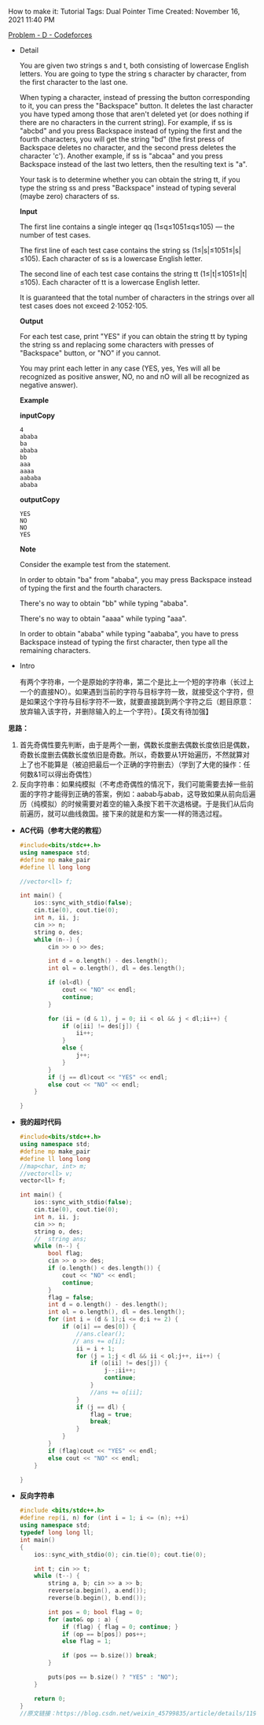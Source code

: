 How to make it: Tutorial
Tags: Dual Pointer
Time Created: November 16, 2021 11:40 PM

[Problem - D - Codeforces](https://codeforces.com/contest/1553/problem/D)

- Detail
    
    You are given two strings s and t, both consisting of lowercase English letters. You are going to type the string s character by character, from the first character to the last one.
    
    When typing a character, instead of pressing the button corresponding to it, you can press the "Backspace" button. It deletes the last character you have typed among those that aren't deleted yet (or does nothing if there are no characters in the current string). For example, if ss is "abcbd" and you press Backspace instead of typing the first and the fourth characters, you will get the string "bd" (the first press of Backspace deletes no character, and the second press deletes the character 'c'). Another example, if ss is "abcaa" and you press Backspace instead of the last two letters, then the resulting text is "a".
    
    Your task is to determine whether you can obtain the string tt, if you type the string ss and press "Backspace" instead of typing several (maybe zero) characters of ss.
    
    **Input**
    
    The first line contains a single integer qq (1≤q≤1051≤q≤105) — the number of test cases.
    
    The first line of each test case contains the string ss (1≤|s|≤1051≤|s|≤105). Each character of ss is a lowercase English letter.
    
    The second line of each test case contains the string tt (1≤|t|≤1051≤|t|≤105). Each character of tt is a lowercase English letter.
    
    It is guaranteed that the total number of characters in the strings over all test cases does not exceed 2⋅1052⋅105.
    
    **Output**
    
    For each test case, print "YES" if you can obtain the string tt by typing the string ss and replacing some characters with presses of "Backspace" button, or "NO" if you cannot.
    
    You may print each letter in any case (YES, yes, Yes will all be recognized as positive answer, NO, no and nO will all be recognized as negative answer).
    
    **Example**
    
    **inputCopy**
    
    ```
    4
    ababa
    ba
    ababa
    bb
    aaa
    aaaa
    aababa
    ababa
    
    ```
    
    **outputCopy**
    
    ```
    YES
    NO
    NO
    YES
    
    ```
    
    **Note**
    
    Consider the example test from the statement.
    
    In order to obtain "ba" from "ababa", you may press Backspace instead of typing the first and the fourth characters.
    
    There's no way to obtain "bb" while typing "ababa".
    
    There's no way to obtain "aaaa" while typing "aaa".
    
    In order to obtain "ababa" while typing "aababa", you have to press Backspace instead of typing the first character, then type all the remaining characters.
    
- Intro
    
    有两个字符串，一个是原始的字符串，第二个是比上一个短的字符串（长过上一个的直接NO）。如果遇到当前的字符与目标字符一致，就接受这个字符，但是如果这个字符与目标字符不一致，就要直接跳到两个字符之后（题目原意：放弃输入该字符，并删除输入的上一个字符）。【英文有待加强】
    

**思路：**

1. 首先奇偶性要先判断，由于是两个一删，偶数长度删去偶数长度依旧是偶数，奇数长度删去偶数长度依旧是奇数。所以，奇数要从1开始遍历，不然就算对上了也不能算是（被迫把最后一个正确的字符删去）（学到了大佬的操作：任何数&1可以得出奇偶性）
2. 反向字符串：如果纯模拟（不考虑奇偶性的情况下，我们可能需要去掉一些前面的字符才能得到正确的答案，例如：aabab与abab，这导致如果从前向后遍历（纯模拟）的时候需要对着空的输入条按下若干次退格键。于是我们从后向前遍历，就可以曲线救国。接下来的就是和方案一一样的筛选过程。
- **AC代码（参考大佬的教程）**
    
    ```cpp
    #include<bits/stdc++.h>
    using namespace std;
    #define mp make_pair
    #define ll long long
    
    //vector<ll> f;
    
    int main() {
    	ios::sync_with_stdio(false);
    	cin.tie(0), cout.tie(0);
    	int n, ii, j;
    	cin >> n;
    	string o, des;
    	while (n--) {
    		cin >> o >> des;
    
    		int d = o.length() - des.length();
    		int ol = o.length(), dl = des.length();
    
    		if (ol<dl) {
    			cout << "NO" << endl;
    			continue;
    		}
    
    		for (ii = (d & 1), j = 0; ii < ol && j < dl;ii++) {
    			if (o[ii] != des[j]) {
    				ii++;
    			}
    			else {
    				j++;
    			}
    		}
    		if (j == dl)cout << "YES" << endl;
    		else cout << "NO" << endl;
    	}
    
    }
    ```
    
- **我的超时代码**
    
    ```cpp
    #include<bits/stdc++.h>
    using namespace std;
    #define mp make_pair
    #define ll long long
    //map<char, int> m;
    //vector<ll> v;
    vector<ll> f;
    
    int main() {
        ios::sync_with_stdio(false);
        cin.tie(0), cout.tie(0);
        int n, ii, j;
        cin >> n;
        string o, des;
        //  string ans;
        while (n--) {
            bool flag;
            cin >> o >> des;
            if (o.length() < des.length()) {
                cout << "NO" << endl;
                continue;
            }
            flag = false;
            int d = o.length() - des.length();
            int ol = o.length(), dl = des.length();
            for (int i = (d & 1);i <= d;i += 2) {
                if (o[i] == des[0]) {
                    //ans.clear();
                   // ans += o[i];
                    ii = i + 1;
                    for (j = 1;j < dl && ii < ol;j++, ii++) {
                        if (o[ii] != des[j]) {
                            j--;ii++;
                            continue;
                        }
                        //ans += o[ii];
                    }
                    if (j == dl) {
                        flag = true;
                        break;
                    }
                }
            }
            if (flag)cout << "YES" << endl;
            else cout << "NO" << endl;
        }
    
    }
    ```
    
- **反向字符串**
    
    ```cpp
    #include <bits/stdc++.h>
    #define rep(i, n) for (int i = 1; i <= (n); ++i)
    using namespace std;
    typedef long long ll;
    int main()
    {
    	ios::sync_with_stdio(0); cin.tie(0); cout.tie(0);
    
    	int t; cin >> t;
    	while (t--) {
    		string a, b; cin >> a >> b;
    		reverse(a.begin(), a.end());
    		reverse(b.begin(), b.end());
    
    		int pos = 0; bool flag = 0;
    		for (auto& op : a) {
    			if (flag) { flag = 0; continue; }
    			if (op == b[pos]) pos++;
    			else flag = 1;
    
    			if (pos == b.size()) break;
    		}
    
    		puts(pos == b.size() ? "YES" : "NO");
    	}
    
    	return 0;
    }
    //原文链接：https://blog.csdn.net/weixin_45799835/article/details/119063695
    ```